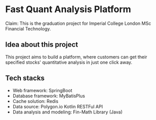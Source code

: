 # Fast Quant Analysis Platform
Claim: This is the graduation project for Imperial College London MSc Financial Technology.

## Idea about this project
This project aims to build a platform, where customers can get their specified stocks' quantitative analysis in just one click away.

## Tech stacks
- Web framework: SpringBoot
- Database framework: MyBatisPlus
- Cache solution: Redis
- Data source: Polygon.io Kotlin RESTFul API
- Data analysis and modeling: Fin-Math Library (Java)
